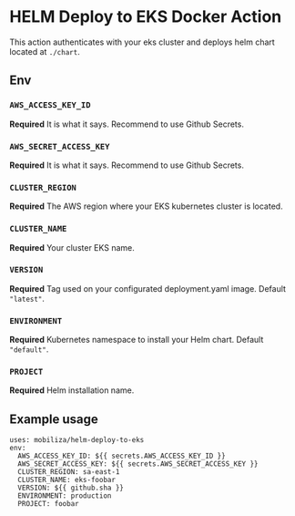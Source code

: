 # HELM Deploy to EKS Docker Action

This action authenticates with your eks cluster and deploys helm chart located at `./chart`.

## Env

### `AWS_ACCESS_KEY_ID`

**Required** It is what it says. Recommend to use Github Secrets.

### `AWS_SECRET_ACCESS_KEY`

**Required** It is what it says. Recommend to use Github Secrets.

### `CLUSTER_REGION`

**Required** The AWS region where your EKS kubernetes cluster is located.

### `CLUSTER_NAME`

**Required** Your cluster EKS name.

### `VERSION`

**Required** Tag used on your configurated deployment.yaml image. Default `"latest"`.

### `ENVIRONMENT`

**Required** Kubernetes namespace to install your Helm chart. Default `"default"`.

### `PROJECT`

**Required** Helm installation name.

## Example usage

```
uses: mobiliza/helm-deploy-to-eks
env:
  AWS_ACCESS_KEY_ID: ${{ secrets.AWS_ACCESS_KEY_ID }}
  AWS_SECRET_ACCESS_KEY: ${{ secrets.AWS_SECRET_ACCESS_KEY }}
  CLUSTER_REGION: sa-east-1
  CLUSTER_NAME: eks-foobar
  VERSION: ${{ github.sha }}
  ENVIRONMENT: production
  PROJECT: foobar
```